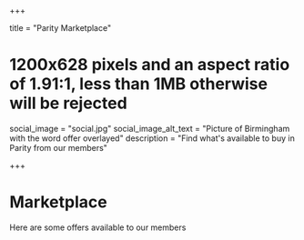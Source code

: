 +++

title = "Parity Marketplace"
# 1200x628 pixels and an aspect ratio of 1.91:1, less than 1MB otherwise will be rejected
social_image = "social.jpg"
social_image_alt_text = "Picture of Birmingham with the word offer overlayed"
description = "Find what's available to buy in Parity from our members"

+++

# Marketplace

Here are some offers available to our members
